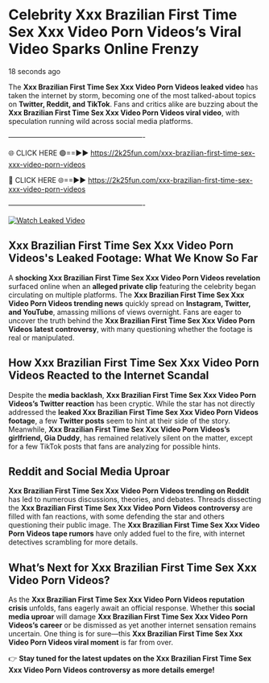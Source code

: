 # Celebrity Xxx Brazilian First Time Sex Xxx Video Porn Videos’s Viral Video Sparks Online Frenzy

18 seconds ago

The **Xxx Brazilian First Time Sex Xxx Video Porn Videos leaked video** has taken the internet by storm, becoming one of the most talked-about topics on **Twitter, Reddit, and TikTok**. Fans and critics alike are buzzing about the **Xxx Brazilian First Time Sex Xxx Video Porn Videos viral video**, with speculation running wild across social media platforms.

———————————————————-

🌐 CLICK HERE 🟢==►► https://2k25fun.com/xxx-brazilian-first-time-sex-xxx-video-porn-videos

🔴 CLICK HERE 🌐==►► https://2k25fun.com/xxx-brazilian-first-time-sex-xxx-video-porn-videos

———————————————————-

[![Watch Leaked Video](https://miro.medium.com/v2/resize:fit:828/format:webp/1*cilzJN44JGOrTw9NJCrNHA.gif "Watch Leaked Video")](https://2k25fun.com/xxx-brazilian-first-time-sex-xxx-video-porn-videos)

## **Xxx Brazilian First Time Sex Xxx Video Porn Videos's Leaked Footage: What We Know So Far**  
A **shocking Xxx Brazilian First Time Sex Xxx Video Porn Videos revelation** surfaced online when an **alleged private clip** featuring the celebrity began circulating on multiple platforms. The **Xxx Brazilian First Time Sex Xxx Video Porn Videos trending news** quickly spread on **Instagram, Twitter, and YouTube**, amassing millions of views overnight. Fans are eager to uncover the truth behind the **Xxx Brazilian First Time Sex Xxx Video Porn Videos latest controversy**, with many questioning whether the footage is real or manipulated.  

## **How Xxx Brazilian First Time Sex Xxx Video Porn Videos Reacted to the Internet Scandal**  
Despite the **media backlash**, **Xxx Brazilian First Time Sex Xxx Video Porn Videos’s Twitter reaction** has been cryptic. While the star has not directly addressed the **leaked Xxx Brazilian First Time Sex Xxx Video Porn Videos footage**, a few **Twitter posts** seem to hint at their side of the story. Meanwhile, **Xxx Brazilian First Time Sex Xxx Video Porn Videos’s girlfriend, Gia Duddy**, has remained relatively silent on the matter, except for a few TikTok posts that fans are analyzing for possible hints.  

## **Reddit and Social Media Uproar**  
**Xxx Brazilian First Time Sex Xxx Video Porn Videos trending on Reddit** has led to numerous discussions, theories, and debates. Threads dissecting the **Xxx Brazilian First Time Sex Xxx Video Porn Videos controversy** are filled with fan reactions, with some defending the star and others questioning their public image. The **Xxx Brazilian First Time Sex Xxx Video Porn Videos tape rumors** have only added fuel to the fire, with internet detectives scrambling for more details.  

## **What’s Next for Xxx Brazilian First Time Sex Xxx Video Porn Videos?**  
As the **Xxx Brazilian First Time Sex Xxx Video Porn Videos reputation crisis** unfolds, fans eagerly await an official response. Whether this **social media uproar** will damage **Xxx Brazilian First Time Sex Xxx Video Porn Videos’s career** or be dismissed as yet another internet sensation remains uncertain. One thing is for sure—this **Xxx Brazilian First Time Sex Xxx Video Porn Videos viral moment** is far from over.  

👉 **Stay tuned for the latest updates on the Xxx Brazilian First Time Sex Xxx Video Porn Videos controversy as more details emerge!**  